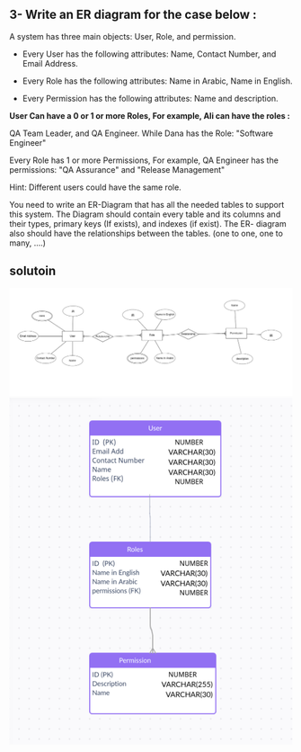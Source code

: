 ## 3- Write an ER diagram for the case below :

A system has three main objects: User, Role, and permission.


+ Every User has the following attributes: Name, Contact Number, and Email Address.


+ Every Role has the following attributes: Name in Arabic, Name in English.


+ Every Permission has the following attributes: Name and description.


**User Can have a 0 or 1 or more Roles, For example, Ali can have the roles :**

QA Team Leader, and QA Engineer. While Dana has the Role: "Software Engineer"

Every Role has 1 or more Permissions, For example, QA Engineer has the permissions: "QA Assurance" and "Release Management"

Hint: Different users could have the same role.

You need to write an ER-Diagram that has all the needed tables to support this system. The Diagram should contain every table and its columns and their types, primary keys (If exists), and indexes (if exist). The ER- diagram also should have the relationships between the tables. (one to one, one to many, ....)



## solutoin

![](./ERD_diagram.png)
![](./ERD_schema.png)
